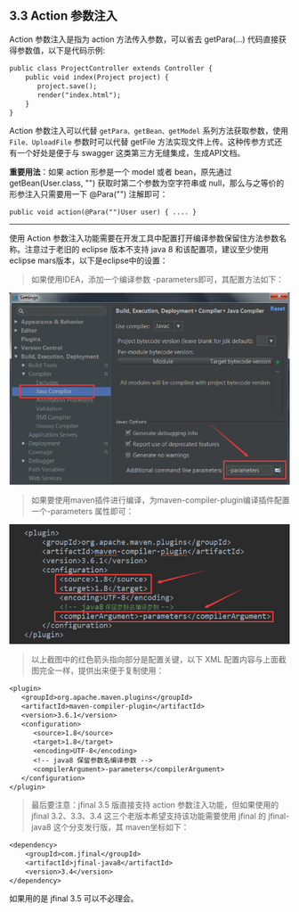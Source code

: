 ## 3.3 Action 参数注入

Action 参数注入是指为 action 方法传入参数，可以省去 getPara(...) 代码直接获得参数值，以下是代码示例:

```
public class ProjectController extends Controller {
    public void index(Project project) {
       project.save();
       render("index.html");
    }
}
```

Action 参数注入可以代替 `getPara、getBean、getModel` 系列方法获取参数，使用 `File、UploadFile` 参数时可以代替 getFile 方法实现文件上传。这种传参方式还有一个好处是便于与 swagger 这类第三方无缝集成，生成API文档。

**重要用法**：如果 action 形参是一个 model 或者 bean，原先通过 getBean(User.class, "") 获取时第二个参数为空字符串或 null，那么与之等价的形参注入只需要用一下 @Para("") 注解即可：

```
public void action(@Para("")User user) { .... }
```

---

使用 Action 参数注入功能需要在开发工具中配置打开编译参数保留住方法参数名称。注意过于老旧的 eclipse 版本不支持 java 8 和该配置项，建议至少使用eclipse mars版本，以下是eclipse中的设置：

> 如果使用IDEA，添加一个编译参数 -parameters即可，其配置方法如下：

![](images/1_20180112235101.png)

> 如果要使用maven插件进行编译，为maven-compiler-plugin编译插件配置一个<compilerArgument>-parameters</compilerArgument> 属性即可：

![](images/1_20180112235151.png)

> 以上截图中的红色箭头指向部分是配置关键，以下 XML 配置内容与上面截图完全一样，提供出来便于复制使用：

```
<plugin>
   <groupId>org.apache.maven.plugins</groupId>
   <artifactId>maven-compiler-plugin</artifactId>
   <version>3.6.1</version>
   <configuration>
      <source>1.8</source>
      <target>1.8</target>
      <encoding>UTF-8</encoding>
      <!-- java8 保留参数名编译参数 -->
      <compilerArgument>-parameters</compilerArgument>
   </configuration>
</plugin>
```

> 最后要注意：jfinal 3.5 版直接支持 action 参数注入功能，但如果使用的 jfinal 3.2、3.3、3.4 这三个老版本希望支持该功能需要使用 jfinal 的 jfinal-java8 这个分支发行版，其 maven坐标如下：

```
<dependency>
    <groupId>com.jfinal</groupId>
    <artifactId>jfinal-java8</artifactId>
    <version>3.4</version>
</dependency>
```

如果用的是 jfinal 3.5 可以不必理会。
